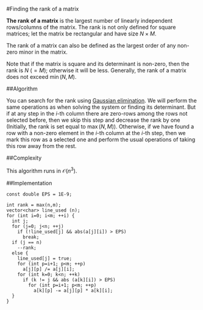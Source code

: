 <!--?title Rank of a matrix-->

#Finding the rank of a matrix

**The rank of a matrix** is the largest number of linearly independent rows/columns of the matrix. The rank is not only defined  for square matrices; let the matrix be rectangular and have size $N \times M$.

The rank of a matrix can also be defined as the largest order of any non-zero minor in the matrix.

Note that if the matrix is square and its determinant is non-zero, then the rank is $N$ ($=M$); otherwise it will be less. Generally, the rank of a matrix does not exceed $\min (N, M)$.

##Algorithm

You can search for the rank using [Gaussian elimination](https://cp-algorithms.com/linear_algebra/linear-system-gauss.html). We will perform the same operations as when solving the system or finding its determinant. But if at any step in the $i$-th column there are zero-rows among the rows not selected before, then we skip this step and decrease the rank by one (Initially, the rank is set equal to $\max (N, M)$). Otherwise, if we have found a row with a non-zero element in the $i$-th column at the $i$-th step, then we mark this row as a selected one and perform the usual operations of taking this row away from the rest.

##Complexity

This algorithm runs in $\mathcal{O}(n^3)$.

##Implementation

    const double EPS = 1E-9;

    int rank = max(n,m);
    vector<char> line_used (n);
    for (int i=0; i<m; ++i) {
      int j;
      for (j=0; j<n; ++j)
        if (!line_used[j] && abs(a[j][i]) > EPS)
          break;
      if (j == n)
        --rank;
      else {
        line_used[j] = true;
        for (int p=i+1; p<m; ++p)
          a[j][p] /= a[j][i];
        for (int k=0; k<n; ++k)
          if (k != j && abs (a[k][i]) > EPS)
            for (int p=i+1; p<m; ++p)
              a[k][p] -= a[j][p] * a[k][i];
      }
    }
